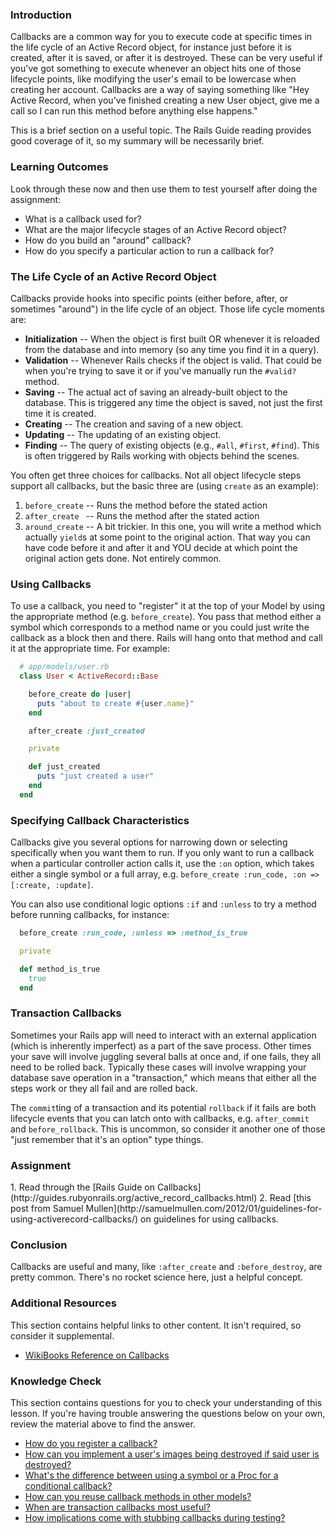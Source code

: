 ### Introduction

Callbacks are a common way for you to execute code at specific times in the life cycle of an Active Record object, for instance just before it is created, after it is saved, or after it is destroyed.  These can be very useful if you've got something to execute whenever an object hits one of those lifecycle points, like modifying the user's email to be lowercase when creating her account.  Callbacks are a way of saying something like "Hey Active Record, when you've finished creating a new User object, give me a call so I can run this method before anything else happens."

This is a brief section on a useful topic.  The Rails Guide reading provides good coverage of it, so my summary will be necessarily brief.

### Learning Outcomes
Look through these now and then use them to test yourself after doing the assignment:

* What is a callback used for?
* What are the major lifecycle stages of an Active Record object?
* How do you build an "around" callback?
* How do you specify a particular action to run a callback for?

### The Life Cycle of an Active Record Object

Callbacks provide hooks into specific points (either before, after, or sometimes "around") in the life cycle of an object.  Those life cycle moments are:

* **Initialization** -- When the object is first built OR whenever it is reloaded from the database and into memory (so any time you find it in a query).
* **Validation** -- Whenever Rails checks if the object is valid. That could be when you're trying to save it or if you've manually run the `#valid?` method.
* **Saving** -- The actual act of saving an already-built object to the database. This is triggered any time the object is saved, not just the first time it is created.
* **Creating** -- The creation and saving of a new object.
* **Updating** -- The updating of an existing object.
* **Finding** -- The query of existing objects (e.g., `#all`, `#first`, `#find`). This is often triggered by Rails working with objects behind the scenes.

You often get three choices for callbacks.  Not all object lifecycle steps support all callbacks, but the basic three are (using `create` as an example):

1. `before_create` -- Runs the method before the stated action
2. `after_create ` -- Runs the method after the stated action
3. `around_create` -- A bit trickier.  In this one, you will write a method which actually `yield`s at some point to the original action.  That way you can have code before it and after it and YOU decide at which point the original action gets done.  Not entirely common.

### Using Callbacks

To use a callback, you need to "register" it at the top of your Model by using the appropriate method (e.g. `before_create`).  You pass that method either a symbol which corresponds to a method name or you could just write the callback as a block then and there.  Rails will hang onto that method and call it at the appropriate time.  For example:

~~~ruby
  # app/models/user.rb
  class User < ActiveRecord::Base

    before_create do |user|
      puts "about to create #{user.name}"
    end

    after_create :just_created

    private

    def just_created
      puts "just created a user"
    end
  end
~~~

### Specifying Callback Characteristics

Callbacks give you several options for narrowing down or selecting specifically when you want them to run.  If you only want to run a callback when a particular controller action calls it, use the `:on` option, which takes either a single symbol or a full array, e.g. `before_create :run_code, :on => [:create, :update]`.

You can also use conditional logic options `:if` and `:unless` to try a method before running callbacks, for instance:

~~~ruby
  before_create :run_code, :unless => :method_is_true

  private

  def method_is_true
    true
  end
~~~

### Transaction Callbacks

Sometimes your Rails app will need to interact with an external application (which is inherently imperfect) as a part of the save process.  Other times your save will involve juggling several balls at once and, if one fails, they all need to be rolled back.  Typically these cases will involve wrapping your database save operation in a "transaction," which means that either all the steps work or they all fail and are rolled back.

The `commit`ting of a transaction and its potential `rollback` if it fails are both lifecycle events that you can latch onto with callbacks, e.g. `after_commit` and `before_rollback`.  This is uncommon, so consider it another one of those "just remember that it's an option" type things.

### Assignment

<div class="lesson-content__panel" markdown="1">
  1. Read through the [Rails Guide on Callbacks](http://guides.rubyonrails.org/active_record_callbacks.html)
  2. Read [this post from Samuel Mullen](http://samuelmullen.com/2012/01/guidelines-for-using-activerecord-callbacks/) on guidelines for using callbacks.
</div>

### Conclusion

Callbacks are useful and many, like `:after_create` and `:before_destroy`, are pretty common.  There's no rocket science here, just a helpful concept.

### Additional Resources
This section contains helpful links to other content. It isn't required, so consider it supplemental.

* [WikiBooks Reference on Callbacks](http://en.wikibooks.org/wiki/Ruby_on_Rails/ActiveRecord/Callbacks)

### Knowledge Check
This section contains questions for you to check your understanding of this lesson. If you're having trouble answering the questions below on your own, review the material above to find the answer.

 * <a class='knowledge-check-link' href='https://guides.rubyonrails.org/active_record_callbacks.html#callback-registration'>How do you register a callback?</a>
 * <a class='knowledge-check-link' href='https://guides.rubyonrails.org/active_record_callbacks.html#relational-callbacks'>How can you implement a user's images being destroyed if said user is destroyed?</a>
  * <a class='knowledge-check-link' href='https://guides.rubyonrails.org/active_record_callbacks.html#using-if-and-unless-with-a-symbol'>What's the difference between using a symbol or a Proc for a conditional callback?</a>
  * <a class='knowledge-check-link' href='https://guides.rubyonrails.org/active_record_callbacks.html#callback-classes'>How can you reuse callback methods in other models?</a>
  * <a class='knowledge-check-link' href='https://guides.rubyonrails.org/active_record_callbacks.html#transaction-callbacks'>When are transaction callbacks most useful?</a>
  * <a class='knowledge-check-link' href='https://samuelmullen.com/2012/01/guidelines-for-using-activerecord-callbacks/'>How implications come with stubbing callbacks during testing?</a>